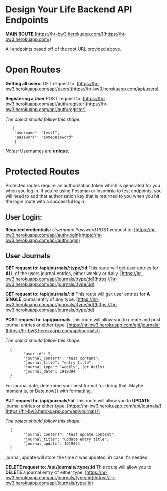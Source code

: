 # Design Your Life Backend API Endpoints

**MAIN ROUTE**
[https://hr-bw3.herokuapp.com/](https://hr-bw3.herokuapp.com/)

All endpoints based off of the root URL provided above.

# Open Routes

**Getting all users:**
GET request to:
[https://hr-bw3.herokuapp.com/api/users](https://hr-bw3.herokuapp.com/api/users)

**Registering a User**
POST request to:
[https://hr-bw3.herokuapp.com/api/auth/register](https://hr-bw3.herokuapp.com/api/auth/register)

_The object should follow this shape:_

       {
        "username": "test1",
        "password": "somepassword"
        }

_Notes:_
Usernames are **unique**.

# Protected Routes

Protected routes require an authorization token which is generated for you when you log in. If you're using Postman or Insomnia to test endpoints, you will need to add that authorization key that is returned to you when you hit the login route with a successful login.

## **User Login:**

**Required credentials:**
_Username
Password_
POST request to:
[https://hr-bw3.herokuapp.com/api/auth/login](https://hr-bw3.herokuapp.com/api/auth/login)

## User Journals

**GET request to: /api/journals/:type/:id**
This route will get user entries for **ALL** of the users journal entries, either weekly or daily.
[https://hr-bw3.herokuapp.com/api/journals/:type/:id](https://hr-bw3.herokuapp.com/api/journals/:type/:id)

**GET request to: /api/journals/:id**
This route will get user entries for **A SINGLE** journal entry of any type.
[https://hr-bw3.herokuapp.com/api/journals/:type/:id](https://hr-bw3.herokuapp.com/api/journals/:type/:id)

**POST request to: /api/journals**
This route will allow you to create and post journal entries or either type.
[https://hr-bw3.herokuapp.com/api/journals](https://hr-bw3.herokuapp.com/api/journals/)

_The object should follow this shape:_

      {
    	    "user_id": 2,
    	    "journal_content": "test content",
    	    "journal_title": "entry title",
    	    "journal_type": "weekly", (or daily)
    	    "journal_date": 1919394
      }


For journal date, determine your best format for doing that. Maybe moment.js, or Date.now() with formatting.

**PUT request to: /api/journals/:id**
This route will allow you to **UPDATE** journal entries or either type.
[https://hr-bw3.herokuapp.com/api/journals/](https://hr-bw3.herokuapp.com/api/journals/)

_The object should follow this shape:_

      {
    	    "journal_content": "test update content",
    	    "journal_title": "update entry title",
    	    "journal_update": 1919394
      }


journal_update will store the time it was updated, in case it's needed.

**DELETE request to: /api/journals/:type/:id**
This route will allow you to **DELETE** a journal entry of either type.
[https://hr-bw3.herokuapp.com/api/journals/type/:id](https://hr-bw3.herokuapp.com/api/journals/type/:id)
